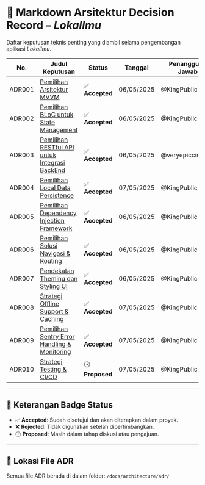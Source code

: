 # 📘 Markdown Arsitektur Decision Record – *LokaIlmu*

Daftar keputusan teknis penting yang diambil selama pengembangan aplikasi *LokaIlmu*.

| No.     | Judul Keputusan                                                    | Status          | Tanggal     | Penanggung Jawab     |
|---------|------------------------------------------------------------------- |-----------------|-------------|----------------------|
| ADR001  | [Pemilihan Arsitektur MVVM](ADR001_MVVM.md)                        | ✅ **Accepted** | 06/05/2025  | @KingPublic          |
| ADR002  | [Pemilihan BLoC untuk State Management](ADR002_BLOC.md)            | ✅ **Accepted** | 06/05/2025  | @KingPublic          |
| ADR003  | [Pemilihan RESTful API untuk Integrasi BackEnd](ADR003_RESTful.md) | ✅ **Accepted** | 06/05/2025  | @veryepiccindeed     |
| ADR004  | [Pemilihan Local Data Persistence](ADR004_Local.md)                | ✅ **Accepted** | 07/05/2025  | @KingPublic          |
| ADR005  | [Pemilihan Dependency Injection Framework](ADR005_DI.md)           | ✅ **Accepted** | 06/05/2025  | @KingPublic          |
| ADR006  | [Pemilihan Solusi Navigasi & Routing](ADR006_ROUTE.md)             | ✅ **Accepted** | 06/05/2025  | @KingPublic          |
| ADR007  | [Pendekatan Theming dan Styling UI](ADR007_UI.md)                  | ✅ **Accepted** | 06/05/2025  | @KingPublic          |
| ADR008  | [Strategi Offline Support & Caching](ADR008_OFFLINE.md)            | ✅ **Accepted** | 07/05/2025  | @KingPublic          |
| ADR009  | [Pemilihan Sentry Error Handling & Monitoring](ADR009_SENTRY.md)   | ✅ **Accepted** | 07/05/2025  | @KingPublic          |
| ADR010  | [Strategi Testing & CI/CD](ADR010_CI_CD.md)                        | 🕒 **Proposed** | 07/05/2025  | @KingPublic          |
---

## 🔖 Keterangan Badge Status
- ✅ **Accepted**: Sudah disetujui dan akan diterapkan dalam proyek.
- ❌ **Rejected**: Tidak digunakan setelah dipertimbangkan.
- 🕒 **Proposed**: Masih dalam tahap diskusi atau pengajuan.

---

## 📂 Lokasi File ADR
Semua file ADR berada di dalam folder: `/docs/architecture/adr/`
